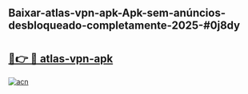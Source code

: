 ## Baixar-atlas-vpn-apk-Apk-sem-anúncios-desbloqueado-completamente-2025-#0j8dy

# <h2><a href="https://ainizakaria.my?title=atlas-vpn-apk&ref=22M">🔗👉 🔴 atlas-vpn-apk</a></h2>

[![acn](https://github.com/user-attachments/assets/0f9c940e-d8b0-45ae-aac7-cd30a18b3e1c)](https://ainizakaria.my?title=atlas-vpn-apk&ref=22M)


